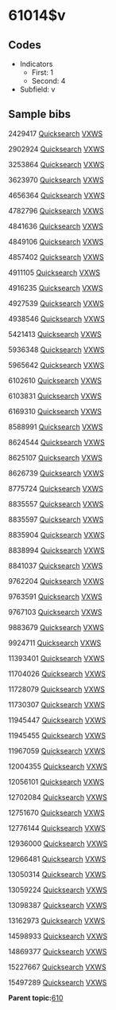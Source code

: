 # 61014$v

## Codes

-   Indicators
    -   First: 1
    -   Second: 4
-   Subfield: v

## Sample bibs

2429417 [Quicksearch](https://search.library.yale.edu/catalog/2429417) [VXWS](http://prodorbis.library.yale.edu:7014/vxws/GetHoldingsService?bibId=2429417)

2902924 [Quicksearch](https://search.library.yale.edu/catalog/2902924) [VXWS](http://prodorbis.library.yale.edu:7014/vxws/GetHoldingsService?bibId=2902924)

3253864 [Quicksearch](https://search.library.yale.edu/catalog/3253864) [VXWS](http://prodorbis.library.yale.edu:7014/vxws/GetHoldingsService?bibId=3253864)

3623970 [Quicksearch](https://search.library.yale.edu/catalog/3623970) [VXWS](http://prodorbis.library.yale.edu:7014/vxws/GetHoldingsService?bibId=3623970)

4656364 [Quicksearch](https://search.library.yale.edu/catalog/4656364) [VXWS](http://prodorbis.library.yale.edu:7014/vxws/GetHoldingsService?bibId=4656364)

4782796 [Quicksearch](https://search.library.yale.edu/catalog/4782796) [VXWS](http://prodorbis.library.yale.edu:7014/vxws/GetHoldingsService?bibId=4782796)

4841636 [Quicksearch](https://search.library.yale.edu/catalog/4841636) [VXWS](http://prodorbis.library.yale.edu:7014/vxws/GetHoldingsService?bibId=4841636)

4849106 [Quicksearch](https://search.library.yale.edu/catalog/4849106) [VXWS](http://prodorbis.library.yale.edu:7014/vxws/GetHoldingsService?bibId=4849106)

4857402 [Quicksearch](https://search.library.yale.edu/catalog/4857402) [VXWS](http://prodorbis.library.yale.edu:7014/vxws/GetHoldingsService?bibId=4857402)

4911105 [Quicksearch](https://search.library.yale.edu/catalog/4911105) [VXWS](http://prodorbis.library.yale.edu:7014/vxws/GetHoldingsService?bibId=4911105)

4916235 [Quicksearch](https://search.library.yale.edu/catalog/4916235) [VXWS](http://prodorbis.library.yale.edu:7014/vxws/GetHoldingsService?bibId=4916235)

4927539 [Quicksearch](https://search.library.yale.edu/catalog/4927539) [VXWS](http://prodorbis.library.yale.edu:7014/vxws/GetHoldingsService?bibId=4927539)

4938546 [Quicksearch](https://search.library.yale.edu/catalog/4938546) [VXWS](http://prodorbis.library.yale.edu:7014/vxws/GetHoldingsService?bibId=4938546)

5421413 [Quicksearch](https://search.library.yale.edu/catalog/5421413) [VXWS](http://prodorbis.library.yale.edu:7014/vxws/GetHoldingsService?bibId=5421413)

5936348 [Quicksearch](https://search.library.yale.edu/catalog/5936348) [VXWS](http://prodorbis.library.yale.edu:7014/vxws/GetHoldingsService?bibId=5936348)

5965642 [Quicksearch](https://search.library.yale.edu/catalog/5965642) [VXWS](http://prodorbis.library.yale.edu:7014/vxws/GetHoldingsService?bibId=5965642)

6102610 [Quicksearch](https://search.library.yale.edu/catalog/6102610) [VXWS](http://prodorbis.library.yale.edu:7014/vxws/GetHoldingsService?bibId=6102610)

6103831 [Quicksearch](https://search.library.yale.edu/catalog/6103831) [VXWS](http://prodorbis.library.yale.edu:7014/vxws/GetHoldingsService?bibId=6103831)

6169310 [Quicksearch](https://search.library.yale.edu/catalog/6169310) [VXWS](http://prodorbis.library.yale.edu:7014/vxws/GetHoldingsService?bibId=6169310)

8588991 [Quicksearch](https://search.library.yale.edu/catalog/8588991) [VXWS](http://prodorbis.library.yale.edu:7014/vxws/GetHoldingsService?bibId=8588991)

8624544 [Quicksearch](https://search.library.yale.edu/catalog/8624544) [VXWS](http://prodorbis.library.yale.edu:7014/vxws/GetHoldingsService?bibId=8624544)

8625107 [Quicksearch](https://search.library.yale.edu/catalog/8625107) [VXWS](http://prodorbis.library.yale.edu:7014/vxws/GetHoldingsService?bibId=8625107)

8626739 [Quicksearch](https://search.library.yale.edu/catalog/8626739) [VXWS](http://prodorbis.library.yale.edu:7014/vxws/GetHoldingsService?bibId=8626739)

8775724 [Quicksearch](https://search.library.yale.edu/catalog/8775724) [VXWS](http://prodorbis.library.yale.edu:7014/vxws/GetHoldingsService?bibId=8775724)

8835557 [Quicksearch](https://search.library.yale.edu/catalog/8835557) [VXWS](http://prodorbis.library.yale.edu:7014/vxws/GetHoldingsService?bibId=8835557)

8835597 [Quicksearch](https://search.library.yale.edu/catalog/8835597) [VXWS](http://prodorbis.library.yale.edu:7014/vxws/GetHoldingsService?bibId=8835597)

8835904 [Quicksearch](https://search.library.yale.edu/catalog/8835904) [VXWS](http://prodorbis.library.yale.edu:7014/vxws/GetHoldingsService?bibId=8835904)

8838994 [Quicksearch](https://search.library.yale.edu/catalog/8838994) [VXWS](http://prodorbis.library.yale.edu:7014/vxws/GetHoldingsService?bibId=8838994)

8841037 [Quicksearch](https://search.library.yale.edu/catalog/8841037) [VXWS](http://prodorbis.library.yale.edu:7014/vxws/GetHoldingsService?bibId=8841037)

9762204 [Quicksearch](https://search.library.yale.edu/catalog/9762204) [VXWS](http://prodorbis.library.yale.edu:7014/vxws/GetHoldingsService?bibId=9762204)

9763591 [Quicksearch](https://search.library.yale.edu/catalog/9763591) [VXWS](http://prodorbis.library.yale.edu:7014/vxws/GetHoldingsService?bibId=9763591)

9767103 [Quicksearch](https://search.library.yale.edu/catalog/9767103) [VXWS](http://prodorbis.library.yale.edu:7014/vxws/GetHoldingsService?bibId=9767103)

9883679 [Quicksearch](https://search.library.yale.edu/catalog/9883679) [VXWS](http://prodorbis.library.yale.edu:7014/vxws/GetHoldingsService?bibId=9883679)

9924711 [Quicksearch](https://search.library.yale.edu/catalog/9924711) [VXWS](http://prodorbis.library.yale.edu:7014/vxws/GetHoldingsService?bibId=9924711)

11393401 [Quicksearch](https://search.library.yale.edu/catalog/11393401) [VXWS](http://prodorbis.library.yale.edu:7014/vxws/GetHoldingsService?bibId=11393401)

11704026 [Quicksearch](https://search.library.yale.edu/catalog/11704026) [VXWS](http://prodorbis.library.yale.edu:7014/vxws/GetHoldingsService?bibId=11704026)

11728079 [Quicksearch](https://search.library.yale.edu/catalog/11728079) [VXWS](http://prodorbis.library.yale.edu:7014/vxws/GetHoldingsService?bibId=11728079)

11730307 [Quicksearch](https://search.library.yale.edu/catalog/11730307) [VXWS](http://prodorbis.library.yale.edu:7014/vxws/GetHoldingsService?bibId=11730307)

11945447 [Quicksearch](https://search.library.yale.edu/catalog/11945447) [VXWS](http://prodorbis.library.yale.edu:7014/vxws/GetHoldingsService?bibId=11945447)

11945455 [Quicksearch](https://search.library.yale.edu/catalog/11945455) [VXWS](http://prodorbis.library.yale.edu:7014/vxws/GetHoldingsService?bibId=11945455)

11967059 [Quicksearch](https://search.library.yale.edu/catalog/11967059) [VXWS](http://prodorbis.library.yale.edu:7014/vxws/GetHoldingsService?bibId=11967059)

12004355 [Quicksearch](https://search.library.yale.edu/catalog/12004355) [VXWS](http://prodorbis.library.yale.edu:7014/vxws/GetHoldingsService?bibId=12004355)

12056101 [Quicksearch](https://search.library.yale.edu/catalog/12056101) [VXWS](http://prodorbis.library.yale.edu:7014/vxws/GetHoldingsService?bibId=12056101)

12702084 [Quicksearch](https://search.library.yale.edu/catalog/12702084) [VXWS](http://prodorbis.library.yale.edu:7014/vxws/GetHoldingsService?bibId=12702084)

12751670 [Quicksearch](https://search.library.yale.edu/catalog/12751670) [VXWS](http://prodorbis.library.yale.edu:7014/vxws/GetHoldingsService?bibId=12751670)

12776144 [Quicksearch](https://search.library.yale.edu/catalog/12776144) [VXWS](http://prodorbis.library.yale.edu:7014/vxws/GetHoldingsService?bibId=12776144)

12936000 [Quicksearch](https://search.library.yale.edu/catalog/12936000) [VXWS](http://prodorbis.library.yale.edu:7014/vxws/GetHoldingsService?bibId=12936000)

12966481 [Quicksearch](https://search.library.yale.edu/catalog/12966481) [VXWS](http://prodorbis.library.yale.edu:7014/vxws/GetHoldingsService?bibId=12966481)

13050314 [Quicksearch](https://search.library.yale.edu/catalog/13050314) [VXWS](http://prodorbis.library.yale.edu:7014/vxws/GetHoldingsService?bibId=13050314)

13059224 [Quicksearch](https://search.library.yale.edu/catalog/13059224) [VXWS](http://prodorbis.library.yale.edu:7014/vxws/GetHoldingsService?bibId=13059224)

13098387 [Quicksearch](https://search.library.yale.edu/catalog/13098387) [VXWS](http://prodorbis.library.yale.edu:7014/vxws/GetHoldingsService?bibId=13098387)

13162973 [Quicksearch](https://search.library.yale.edu/catalog/13162973) [VXWS](http://prodorbis.library.yale.edu:7014/vxws/GetHoldingsService?bibId=13162973)

14598933 [Quicksearch](https://search.library.yale.edu/catalog/14598933) [VXWS](http://prodorbis.library.yale.edu:7014/vxws/GetHoldingsService?bibId=14598933)

14869377 [Quicksearch](https://search.library.yale.edu/catalog/14869377) [VXWS](http://prodorbis.library.yale.edu:7014/vxws/GetHoldingsService?bibId=14869377)

15227667 [Quicksearch](https://search.library.yale.edu/catalog/15227667) [VXWS](http://prodorbis.library.yale.edu:7014/vxws/GetHoldingsService?bibId=15227667)

15497289 [Quicksearch](https://search.library.yale.edu/catalog/15497289) [VXWS](http://prodorbis.library.yale.edu:7014/vxws/GetHoldingsService?bibId=15497289)

**Parent topic:**[610](../../tags/610/610.md)

